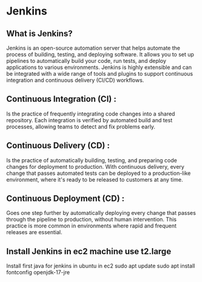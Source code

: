 # Jenkins
## What is Jenkins?
Jenkins is an open-source automation server that helps automate the process of building, testing, and deploying software. It allows you to set up pipelines to automatically build your code, run tests, and deploy applications to various environments. Jenkins is highly extensible and can be integrated with a wide range of tools and plugins to support continuous integration and continuous delivery (CI/CD) workflows.

## Continuous Integration (CI) : 
  Is the practice of frequently integrating code changes into a shared repository. Each integration is verified by automated build and test processes, allowing teams to detect and fix problems early.
## Continuous Delivery (CD) :
Is the practice of automatically building, testing, and preparing code changes for deployment to production. With continuous delivery, every change that passes automated tests can be deployed to a production-like environment, where it's ready to be released to customers at any time.
## Continuous Deployment (CD) :
Goes one step further by automatically deploying every change that passes through the pipeline to production, without human intervention. This practice is more common in environments where rapid and frequent releases are essential.

## Install Jenkins in ec2 machine use t2.large
Install first java for jenkins in ubuntu in ec2
  sudo apt update
  sudo apt install fontconfig openjdk-17-jre
